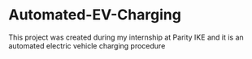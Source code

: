 # Automated-EV-Charging
This project was created during my internship at Parity IKE and it is an automated electric vehicle charging procedure
